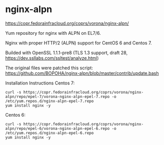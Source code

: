 # nginx-alpn


https://copr.fedorainfracloud.org/coprs/vorona/nginx-alpn/

Yum repository for nginx with ALPN on EL7/6.

Nginx with proper HTTP/2 (ALPN) support for CentOS 6 and Centos 7.

Builded with OpenSSL 1.1.1-pre8 (TLS 1.3 support, draft 28, https://dev.ssllabs.com/ssltest/analyze.html)

The original files were patched this script: https://github.com/BOPOHA/nginx-alpn/blob/master/contrib/update.bash

Installation Instructions
Centos 7:

    curl -s https://copr.fedorainfracloud.org/coprs/vorona/nginx-alpn/repo/epel-7/vorona-nginx-alpn-epel-7.repo -o /etc/yum.repos.d/nginx-alpn-epel-7.repo
    yum install nginx -y

Centos 6:

    curl -s https://copr.fedorainfracloud.org/coprs/vorona/nginx-alpn/repo/epel-6/vorona-nginx-alpn-epel-6.repo -o /etc/yum.repos.d/nginx-alpn-epel-6.repo
    yum install nginx -y



